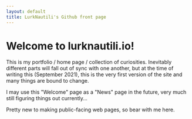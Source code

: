 ```yaml
---
layout: default
title: LurkNautili's Github front page
---
```

# Welcome to lurknautili.io!
This is my portfolio / home page / collection of curiosities. 
Inevitably different parts will fall out of sync with one another, 
but at the time of writing this (September 2021), this is the very 
first version of the site and many things are bound to change.

I may use this "Welcome" page as a "News" page in the future, very 
much still figuring things out currently...

Pretty new to making public-facing web pages, so bear with me here.